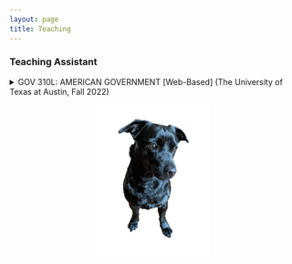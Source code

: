 ```yaml
---
layout: page
title: Teaching
---
```


<div>
  <h3>Teaching Assistant</h3>
  <details>
  <summary>
   GOV 310L: AMERICAN GOVERNMENT [Web-Based] (The University of Texas at Austin, Fall 2022)
  </summary>
  <p>
    TBD
  </p>
  </details>

  <p style="text-align:center;"><img src="/assets/img/orion_my_dog_gif.gif" alt="my dog" width="200" height="auto"></p>
</div>
